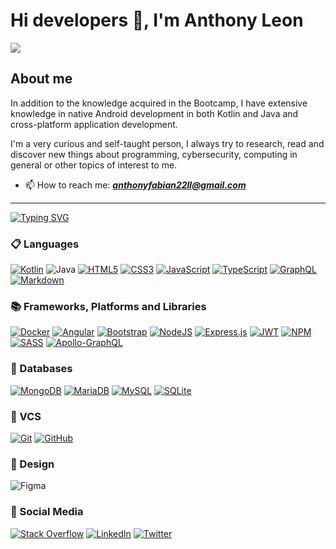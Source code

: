# Hi developers 👋, I'm Anthony Leon

![](https://komarev.com/ghpvc/?username=anthonylldev&color=grey&style=plastic&)

## About me

In addition to the knowledge acquired in the Bootcamp,
I have extensive knowledge in native Android development
in both Kotlin and Java and cross-platform application development.

I'm a very curious and self-taught person, I always try to research,
read and discover new things about programming, cybersecurity,
computing in general or other topics of interest to me.

- 📫 How to reach me: [***anthonyfabian22ll@gmail.com***](mailto:anthonyfabian22ll@gmail.com)

---

[![Typing SVG](https://readme-typing-svg.herokuapp.com?font=Fira+Code&size=20&color=E91E63&height=50&lines=Full+Stack+Web+%26+Mobile)](https://git.io/typing-svg)

### 📋 Languages
[![Kotlin](https://img.shields.io/badge/kotlin-%230095D5.svg?style=for-the-badge&logo=kotlin&logoColor=white)](https://developer.android.com/kotlin?hl=es&gclid=CjwKCAjw0a-SBhBkEiwApljU0rA6bnf09ZqEQEhwJouDTHfLUtF8TrfQocAG_7zmBvK8owwVNhB9wRoCwOIQAvD_BwE&gclsrc=aw.ds)
![Java](https://img.shields.io/badge/java-%23ED8B00.svg?style=for-the-badge&logo=java&logoColor=white)
[![HTML5](https://img.shields.io/badge/html5-%23E34F26.svg?style=for-the-badge&logo=html5&logoColor=white)](https://developer.mozilla.org/es/docs/Web/HTML)
[![CSS3](https://img.shields.io/badge/css3-%231572B6.svg?style=for-the-badge&logo=css3&logoColor=white)](https://developer.mozilla.org/es/docs/Web/CSS)
[![JavaScript](https://img.shields.io/badge/javascript-%23323330.svg?style=for-the-badge&logo=javascript&logoColor=%23F7DF1E)](https://developer.mozilla.org/es/docs/Web/JavaScript)
[![TypeScript](https://img.shields.io/badge/typescript-%23007ACC.svg?style=for-the-badge&logo=typescript&logoColor=white)](https://www.typescriptlang.org/)
[![GraphQL](https://img.shields.io/badge/-GraphQL-E10098?style=for-the-badge&logo=graphql&logoColor=white)](https://graphql.org/)
[![Markdown](https://img.shields.io/badge/markdown-%23000000.svg?style=for-the-badge&logo=markdown&logoColor=white)](https://www.markdownguide.org/)

### 📚 Frameworks, Platforms and Libraries
[![Docker](https://img.shields.io/badge/docker-%230db7ed.svg?style=for-the-badge&logo=docker&logoColor=white)](https://hub.docker.com/u/anthonylldev)
[![Angular](https://img.shields.io/badge/angular-%23DD0031.svg?style=for-the-badge&logo=angular&logoColor=white)](https://angular.io/)
[![Bootstrap](https://img.shields.io/badge/bootstrap-%23563D7C.svg?style=for-the-badge&logo=bootstrap&logoColor=white)](https://getbootstrap.com/)
[![NodeJS](https://img.shields.io/badge/node.js-6DA55F?style=for-the-badge&logo=node.js&logoColor=white)](https://nodejs.org/es/)
[![Express.js](https://img.shields.io/badge/express.js-%23404d59.svg?style=for-the-badge&logo=express&logoColor=%2361DAFB)](https://expressjs.com/es/)
[![JWT](https://img.shields.io/badge/JWT-black?style=for-the-badge&logo=JSON%20web%20tokens)](https://jwt.io/)
[![NPM](https://img.shields.io/badge/NPM-%23000000.svg?style=for-the-badge&logo=npm&logoColor=white)](https://www.npmjs.com/~anthonylldev)
[![SASS](https://img.shields.io/badge/SASS-hotpink.svg?style=for-the-badge&logo=SASS&logoColor=white)](https://sass-lang.com/)
[![Apollo-GraphQL](https://img.shields.io/badge/-ApolloGraphQL-311C87?style=for-the-badge&logo=apollo-graphql)](https://www.apollographql.com/)

### 💾 Databases
[![MongoDB](https://img.shields.io/badge/MongoDB-%234ea94b.svg?style=for-the-badge&logo=mongodb&logoColor=white)](https://www.mongodb.com/)
[![MariaDB](https://img.shields.io/badge/MariaDB-003545?style=for-the-badge&logo=mariadb&logoColor=white)](https://mariadb.org/)
[![MySQL](https://img.shields.io/badge/mysql-%2300f.svg?style=for-the-badge&logo=mysql&logoColor=white)](https://www.mysql.com/)
[![SQLite](https://img.shields.io/badge/sqlite-%2307405e.svg?style=for-the-badge&logo=sqlite&logoColor=white)](https://www.sqlite.org/index.html)

### 🐙 VCS
[![Git](https://img.shields.io/badge/git-%23F05033.svg?style=for-the-badge&logo=git&logoColor=white)](https://git-scm.com/)
[![GitHub](https://img.shields.io/badge/github-%23121011.svg?style=for-the-badge&logo=github&logoColor=white)](https://github.com/anthonylldev)

### 🎨 Design
![Figma](https://img.shields.io/badge/figma-%23F24E1E.svg?style=for-the-badge&logo=figma&logoColor=white)

### 🤴 Social Media
[![Stack Overflow](https://img.shields.io/badge/-Stackoverflow-FE7A16?style=for-the-badge&logo=stack-overflow&logoColor=white)](https://stackoverflow.com/users/18638436/anthony-fabian-leon-lucero)
[![LinkedIn](https://img.shields.io/badge/linkedin-%230077B5.svg?style=for-the-badge&logo=linkedin&logoColor=white)](https://www.linkedin.com/in/anthonylldev/)
[![Twitter](https://img.shields.io/badge/Twitter-%231DA1F2.svg?style=for-the-badge&logo=Twitter&logoColor=white)](https://twitter.com/anthonylldev)

<!--
### 💰 Funding
![BuyMeACoffee](https://img.shields.io/badge/Buy%20Me%20a%20Coffee-ffdd00?style=for-the-badge&logo=buy-me-a-coffee&logoColor=black)
-->
